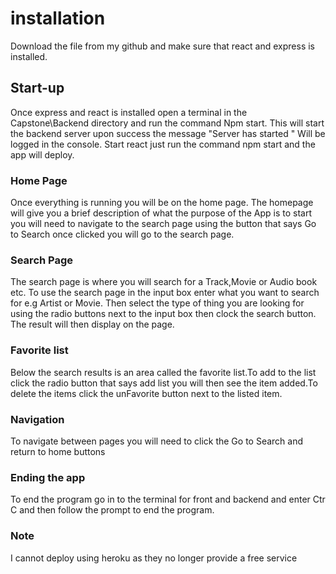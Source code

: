 # installation

Download the file from my github and make sure that react and express is installed.

## Start-up

Once express and react is installed open a terminal in the Capstone\Backend directory and run the command Npm start.
This will start the backend server upon success the message "Server has started " Will be logged in the console.
Start react just run the command npm start and the app will deploy.

### Home Page

Once everything is running you will be on the home page. The homepage will give you a brief description of
what the purpose of the App is to start you will need to navigate to the search page using the button that
says Go to Search once clicked you will go to the search page.

### Search Page

The search page is where you will search for a Track,Movie or Audio book etc. To use the search page
in the input box enter what you want to search for e.g Artist or Movie. Then select the type of thing you
are looking for using the radio buttons next to the input box then clock the search button.
The result will then display on the page.

### Favorite list

Below the search results is an area called the favorite list.To add to the list click the radio button that says add list you
will then see the item added.To delete the items click the unFavorite button next to the listed item.

### Navigation

To navigate between pages you will need to click the Go to Search and return to home buttons

### Ending the app

To end the program go in to the terminal for front and backend and enter Ctr C and then follow the prompt to end the program.

### Note

I cannot deploy using heroku as they no longer provide a free service
